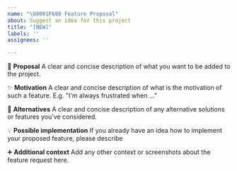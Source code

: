 ```yaml
---
name: "\U0001F680 Feature Proposal"
about: Suggest an idea for this project
title: "[NEW]"
labels: ''
assignees: ''

---
```


🫴 **Proposal**
A clear and concise description of what you want to be added to the project.

✨ **Motivation**
A clear and concise description of what is the motivation of such a feature. E.g. "I'm always frustrated when ..."

🔀 **Alternatives**
A clear and concise description of any alternative solutions or features you've considered.

💡 **Possible implementation**
If you already have an idea how to implement your proposed feature, please describe

➕ **Additional context**
Add any other context or screenshots about the feature request here.

